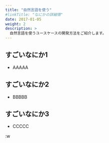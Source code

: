 ```yaml
---
title: "自然言語を使う"
#linkTitle: "なにかの詳細情"
date: 2017-01-05
weight: 2
description: >
  自然言語を使うユースケースの開発方法をご紹介します。
---
```


## すごいなにか1
- AAAAA

## すごいなにか2
- BBBBB

## すごいなにか3
- CCCCC

:w
